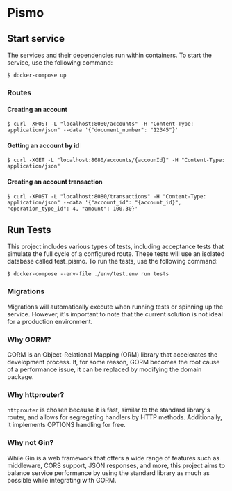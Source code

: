 # Pismo

## Start service

The services and their dependencies run within containers. To start the service, use the following command:

```console
$ docker-compose up
```

### Routes


#### Creating an account

```console
$ curl -XPOST -L "localhost:8080/accounts" -H "Content-Type: application/json" --data '{"document_number": "12345"}'
```

#### Getting an account by id

```console
$ curl -XGET -L "localhost:8080/accounts/{accounId}" -H "Content-Type: application/json"
```

#### Creating an account transaction

```console
$ curl -XPOST -L "localhost:8080/transactions" -H "Content-Type: application/json" --data '{"account_id": "{account_id}", "operation_type_id": 4, "amount": 100.30}'
```

## Run Tests

This project includes various types of tests, including acceptance tests that simulate the full cycle of a configured route. These tests will use an isolated database called test_pismo. To run the tests, use the following command:

```console
$ docker-compose --env-file ./env/test.env run tests
```

### Migrations

Migrations will automatically execute when running tests or spinning up the service. However, it's important to note that the current solution is not ideal for a production environment.

### Why GORM?

GORM is an Object-Relational Mapping (ORM) library that accelerates the development process. If, for some reason, GORM becomes the root cause of a performance issue, it can be replaced by modifying the domain package.

### Why httprouter?

`httprouter` is chosen because it is fast, similar to the standard library's router, and allows for segregating handlers by HTTP methods. Additionally, it implements OPTIONS handling for free.

### Why not Gin?

While Gin is a web framework that offers a wide range of features such as middleware, CORS support, JSON responses, and more, this project aims to balance service performance by using the standard library as much as possible while integrating with GORM.
